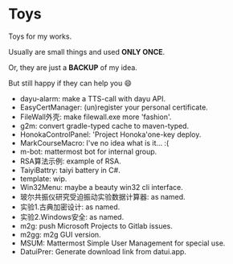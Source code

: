 Toys
====

Toys for my works.

Usually are small things and used **ONLY ONCE**.

Or, they are just a **BACKUP** of my idea.

But still happy if they can help you :smile:

- dayu-alarm: make a TTS-call with dayu API.
- EasyCertManager: (un)register your personal certificate.
- FileWall外壳: make filewall.exe more 'fashion'.
- g2m: convert gradle-typed cache to maven-typed.
- HonokaControlPanel: 'Project Honoka'one-key deploy.
- MarkCourseMacro: I've no idea what is it... :(
- m-bot: mattermost bot for internal group.
- RSA算法示例: example of RSA.
- TaiyiBattry: taiyi battery in C#.
- template: wip.
- Win32Menu: maybe a beauty win32 cli interface.
- 玻尔共振仪研究受迫振动实验数据计算器: as named.
- 实验1.古典加密设计: as named.
- 实验2.Windows安全: as named.
- m2g: push Microsoft Projects to Gitlab issues.
- m2gg: m2g GUI version.
- MSUM: Mattermost Simple User Management for special use.
- DatuiPrer: Generate download link from datui.app.
